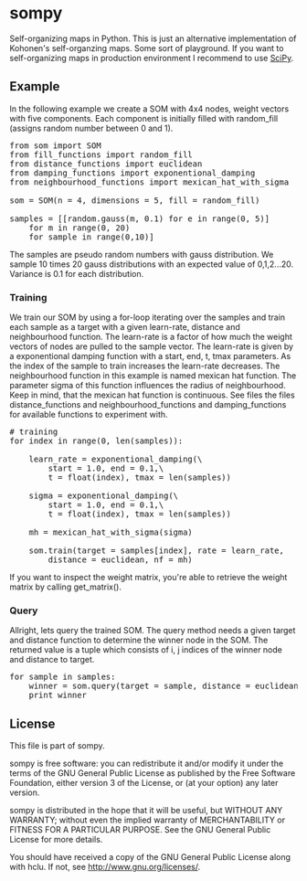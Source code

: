 # sompy

Self-organizing maps in Python. This is just an alternative implementation of Kohonen's self-organzing maps. Some sort of playground. If you want to self-organizing maps in production environment I recommend to use [SciPy](http://www.scipy.org/). 

## Example

In the following example we create a SOM with 4x4 nodes, weight vectors with five components. Each component is initially filled with random_fill (assigns random number between 0 and 1). 

<pre>
from som import SOM
from fill_functions import random_fill
from distance_functions import euclidean
from damping_functions import exponentional_damping
from neighbourhood_functions import mexican_hat_with_sigma

som = SOM(n = 4, dimensions = 5, fill = random_fill)

samples = [[random.gauss(m, 0.1) for e in range(0, 5)] 
    for m in range(0, 20) 
    for sample in range(0,10)]
</pre>

The samples are pseudo random numbers with gauss distribution. We sample 10 times 20 gauss distributions with an 
expected value of 0,1,2...20. Variance is 0.1 for each distribution. 

### Training
We train our SOM by using a for-loop iterating over the samples and train each sample as a target with a given learn-rate, distance and neighbourhood function. The learn-rate is a factor of how much the weight vectors of nodes are pulled to the sample vector. The learn-rate is given by a exponentional damping function with a start, end, t, tmax parameters. As the index of the sample to train increases the learn-rate decreases. The neighbourhood function in this example is named mexican hat function. The parameter sigma of this function influences the radius of neighbourhood. Keep in mind, that the mexican hat function is continuous. See files the files distance_functions and neighbourhood_functions and damping_functions for available functions to experiment with. 

<pre>
# training
for index in range(0, len(samples)):

    learn_rate = exponentional_damping(\
        start = 1.0, end = 0.1,\
        t = float(index), tmax = len(samples)) 

    sigma = exponentional_damping(\
        start = 1.0, end = 0.1,\
        t = float(index), tmax = len(samples))

    mh = mexican_hat_with_sigma(sigma)

    som.train(target = samples[index], rate = learn_rate, 
        distance = euclidean, nf = mh)
</pre>

If you want to inspect the weight matrix, you're able to retrieve the weight matrix by calling get_matrix().

### Query

Allright, lets query the trained SOM. The query method needs a given target and distance function to determine the winner
node in the SOM. The returned value is a tuple which consists of i, j indices of the winner node and distance to target.

<pre>
for sample in samples:
    winner = som.query(target = sample, distance = euclidean)
    print winner
</pre>

## License 

This file is part of sompy.

sompy is free software: you can redistribute it and/or modify
it under the terms of the GNU General Public License as published by
the Free Software Foundation, either version 3 of the License, or
(at your option) any later version.

sompy is distributed in the hope that it will be useful,
but WITHOUT ANY WARRANTY; without even the implied warranty of
MERCHANTABILITY or FITNESS FOR A PARTICULAR PURPOSE.  See the
GNU General Public License for more details.

You should have received a copy of the GNU General Public License
along with hclu.  If not, see <http://www.gnu.org/licenses/>.


